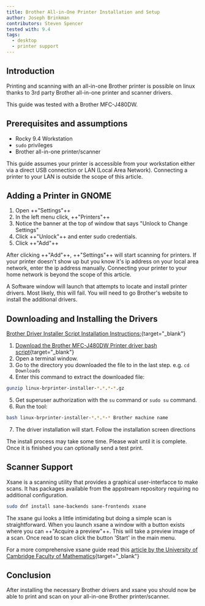 ```yaml
---
title: Brother All-in-One Printer Installation and Setup
author: Joseph Brinkman
contributors: Steven Spencer
tested with: 9.4
tags:
  - desktop
  - printer support
---
```


## Introduction

Printing and scanning with an all-in-one Brother printer is possible on linux thanks to 3rd party Brother all-in-one printer and scanner drivers.

This guide was tested with a Brother MFC-J480DW. 

## Prerequisites and assumptions

- Rocky 9.4 Workstation
- `sudo` privileges
- Brother all-in-one printer/scanner

This guide assumes your printer is accessible from your workstation either via a direct USB connection or LAN (Local Area Network). Connecting a printer to your LAN is outside the scope of this article.

## Adding a Printer in GNOME

1. Open ++"Settings"++
2. In the left menu click, ++"Printers"++
3. Notice the banner at the top of window that says "Unlock to Change Settings"
4. Click ++"Unlock"++ and enter sudo credentials. 
5. Click ++"Add"++
 
After clicking ++"Add"++, ++"Settings"++ will start scanning for printers. If your printer doesn't show up but you know it's ip address on your local area network, enter the ip address manually. Connecting your printer to your home network is beyond the scope of this article. 

A Software window will launch that attempts to locate and install printer drivers. Most likely, this will fail. You will need to go Brother's website to install the additional drivers.  

## Downloading and Installing the Drivers

[Brother Driver Installer Script Installation Instructions:](https://support.brother.com/g/b/downloadlist.aspx?&c=us&lang=en&prod=mfcj480dw_us_eu_as&os=127){target="_blank"}

1. [Download the Brother MFC-J480DW Printer driver bash script](https://support.brother.com/g/b/downloadtop.aspx?c=us&lang=en&prod=mfcj480dw_us_eu_as){target="_blank"}
2. Open a terminal window.
3. Go to the directory you downloaded the file to in the last step. e.g. `cd Downloads`
4. Enter this command to extract the downloaded file:
```bash
gunzip linux-brprinter-installer-*.*.*-*.gz
```
5. Get superuser authorization with the `su` command or `sudo su` command.
6. Run the tool:
```bash
bash linux-brprinter-installer-*.*.*-* Brother machine name
```
7. The driver installation will start. Follow the installation screen directions

The install process may take some time. Please wait until it is complete. Once it is finished you can optionally send a test print.

## Scanner Support

Xsane is a scanning utility that provides a graphical user-interfacce to make scans. It has packages available from the appstream repository requiring no additional configuration.

```bash
sudo dnf install sane-backends sane-frontends xsane
```

The xsane gui looks a little intimidating but doing a simple scan is straightforward. When you launch xsane a window with a button exists where you can ++"Acquire a preview"++. This will take a preview image of a scan. Once read to scan click the button 'Start' in the main menu.

For a more comprehensive xsane guide read this [article by the University of Cambridge Faculty of Mathematics](https://www.maths.cam.ac.uk/computing/printing/xsane){target="_blank"}

## Conclusion

After installing the necessary Brother drivers and xsane you should now be able to print and scan on your all-in-one Brother printer/scanner.

